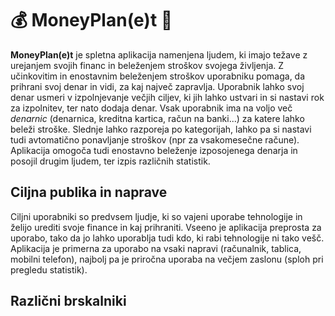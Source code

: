 # :moneybag: MoneyPlan(e)t :herb:

**MoneyPlan(e)t** je spletna aplikacija namenjena ljudem, ki imajo težave z urejanjem svojih financ in beleženjem stroškov svojega življenja. Z učinkovitim in enostavnim beleženjem stroškov uporabniku pomaga, da prihrani svoj denar in vidi, za kaj največ zapravlja. Uporabnik lahko svoj denar usmeri v izpolnjevanje večjih ciljev, ki jih lahko ustvari in si nastavi rok za izpolnitev, ter nato dodaja denar. Vsak uporabnik ima na voljo več *denarnic* (denarnica, kreditna kartica, račun na banki...) za katere lahko beleži stroške. Slednje lahko razporeja po kategorijah, lahko pa si nastavi tudi avtomatično ponavljanje stroškov (npr za vsakomesečne račune). Aplikacija omogoča tudi enostavno beleženje izposojenega denarja in posojil drugim ljudem, ter izpis različnih statistik. 

## Ciljna publika in naprave
Ciljni uporabniki so predvsem ljudje, ki so vajeni uporabe tehnologije in želijo urediti svoje finance in kaj prihraniti. Vseeno je aplikacija preprosta za uporabo, tako da jo lahko uporablja tudi kdo, ki rabi tehnologije ni tako vešč. Aplikacija je primerna za uporabo na vsaki napravi (računalnik, tablica, mobilni telefon), najbolj pa je priročna uporaba na večjem zaslonu (sploh pri pregledu statistik). 

## Različni brskalniki

